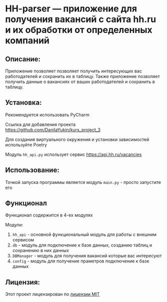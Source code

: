 # HH-parser — приложение для получения вакансий с сайта hh.ru и их обработки от определенных компаний 

## Описание:

Приложение позволяет позволяет получить интересующих вас работодателей и сохранить их в таблицу.
Также приложение позволяет получить данные о вакансиях от ваших работодателей и сохранить в таблицу.

## Установка:

Рекомендуется использовать PyCharm

Ссылка для добавления проекта
https://github.com/DanilaYukin/kurs_project_3

Для создания виртуального окружения и установки зависимостей используйте Poetry

Модуль `hh_api.py` использует сервис https://api.hh.ru/vacancies

## Использование:

Точкой запуска программы является модуль `main.py` - просто запустите его

## Функционал

Функционал содержится в 4-ех модулях

Модули:
1. `hh_api` - основной функциональный модуль для работы с внешним сервисом
2. `db` - модуль для подключение к базе данных, созданию таблиц и сохранению в них данных
3. `DBManager` - модуль для получения вакансий которые вас интересуют
4. `config` - модуль для получение праметров подключение к базе данных

## Лицензия:

Этот проект лицензирован по [лицензии MIT](LICENSE)